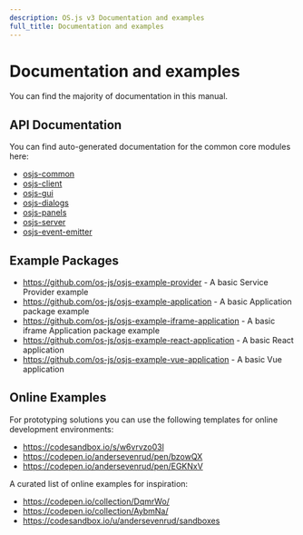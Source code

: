 ```yaml
---
description: OS.js v3 Documentation and examples
full_title: Documentation and examples
---
```


# Documentation and examples

You can find the majority of documentation in this manual.

## API Documentation

You can find auto-generated documentation for the common core modules here:

* [osjs-common](https://manual.os-js.org/v3/api/osjs-common/)
* [osjs-client](https://manual.os-js.org/v3/api/osjs-client/)
* [osjs-gui](https://manual.os-js.org/v3/api/osjs-gui/)
* [osjs-dialogs](https://manual.os-js.org/v3/api/osjs-dialogs/)
* [osjs-panels](https://manual.os-js.org/v3/api/osjs-panels/)
* [osjs-server](https://manual.os-js.org/v3/api/osjs-server/)
* [osjs-event-emitter](https://manual.os-js.org/v3/api/osjs-event-emitter/)

## Example Packages

* https://github.com/os-js/osjs-example-provider - A basic Service Provider example
* https://github.com/os-js/osjs-example-application - A basic Application package example
* https://github.com/os-js/osjs-example-iframe-application - A basic iframe Application package example
* https://github.com/os-js/osjs-example-react-application - A basic React application
* https://github.com/os-js/osjs-example-vue-application - A basic Vue application

## Online Examples

For prototyping solutions you can use the following templates for online development environments:

* https://codesandbox.io/s/w6vrvzo03l
* https://codepen.io/andersevenrud/pen/bzowQX
* https://codepen.io/andersevenrud/pen/EGKNxV

A curated list of online examples for inspiration:

* https://codepen.io/collection/DqmrWo/
* https://codepen.io/collection/AybmNa/
* https://codesandbox.io/u/andersevenrud/sandboxes
